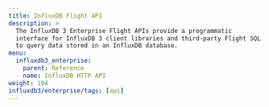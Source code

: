 ```yaml
---
title: InfluxDB Flight API
description: >
  The InfluxDB 3 Enterprise Flight APIs provide a programmatic
  interface for InfluxDB 3 client libraries and third-party Flight SQL clients
  to query data stored in an InfluxDB database.
menu:
  influxdb3_enterprise:
    parent: Reference
    name: InfluxDB HTTP API
weight: 104
influxdb3/enterprise/tags: [api]
---
```


<!-- 
The content of this page is at /shared/v3-api-reference/api/http-api.md
-->